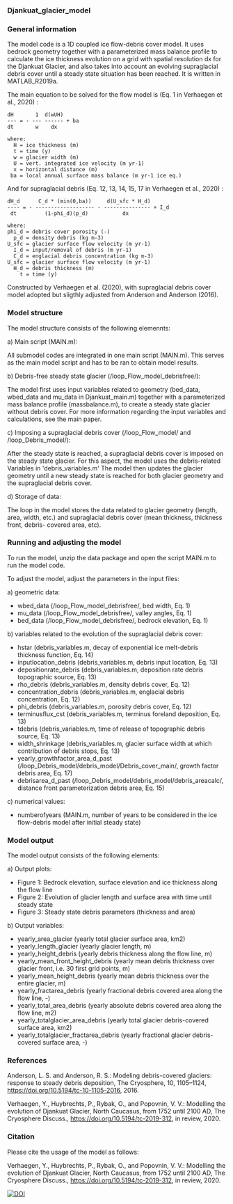 ### Djankuat_glacier_model

### General information

 The model code is a 1D coupled ice flow-debris cover model. It uses bedrock 
 geometry together with a parameterized mass balance profile to calculate the
 ice thickness evolution on a grid with spatial resolution dx for the Djankuat 
 Glacier, and also takes into account an evolving supraglacial debris cover until
 a steady state situation has been reached. It is written in MATLAB_R2019a.

 The main equation to be solved for the flow model is (Eq. 1 in Verhaegen et al., 2020) :
 
    dH       1  d(wUH)
    --- = - --- ------ + ba
    dt       w    dx

    where:
      H = ice thickness (m)
      t = time (y)
      w = glacier width (m)
      U = vert. integrated ice velocity (m yr-1)
      x = horizontal distance (m)
     ba = local annual surface mass balance (m yr-1 ice eq.)

  And for supraglacial debris (Eq. 12, 13, 14, 15, 17 in Verhaegen et al., 2020) :

    dH_d      C_d * (min(0,ba))     d(U_sfc * H_d)
    ---- = - ------------------- - --------------- + I_d
     dt         (1-phi_d)(p_d)           dx

    where:
    phi_d = debris cover porosity (-)
      p_d = density debris (kg m-3) 
    U_sfc = glacier surface flow velocity (m yr-1) 
      I_d = input/removal of debris (m yr-1)
      C_d = englacial debris concentration (kg m-3)
    U_sfc = glacier surface flow velocity (m yr-1)
      H_d = debris thickness (m)
        t = time (y)

 Constructed by Verhaegen et al. (2020), with supraglacial debris cover model adopted but sligthly adjusted from Anderson and Anderson (2016).

### Model structure

The model structure consists of the following elemennts:

 a) Main script (MAIN.m):

 All submodel codes are integrated in one main script (MAIN.m). This serves as
 the main model script and has to be ran to obtain model results.

 b) Debris-free steady state glacier (/loop_Flow_model_debrisfree/):

 The model first uses input variables related to geometry (bed_data, wbed_data
 and mu_data in Djankuat_main.m) together with a parameterized mass balance profile 
 (massbalance.m), to create a steady state glacier without debris cover. For more 
 information regarding the input variables and calculations, see the main paper.

 c) Imposing a supraglacial debris cover (/loop_Flow_model/ and /loop_Debris_model/):

 After the steady state is reached, a supraglacial debris cover is imposed on
 the steady state glacier. For this aspect, the model uses the debris-related
 Variables in 'debris_variables.m' The model then updates the glacier geometry until
 a new steady state is reached for both glacier geometry and the supraglacial
 debris cover.

 d) Storage of data:

 The loop in the model stores the data related to glacier geometry (length, area,
 width, etc.) and supraglacial debris cover (mean thickness, thickness front, debris-
 covered area, etc).

### Running and adjusting the model

 To run the model, unzip the data package and open the script MAIN.m to run the model code. 

 To adjust the model, adjust the parameters in the input files:
 
 a) geometric data:

 * wbed_data (/loop_Flow_model_debrisfree/, bed width, Eq. 1)
 * mu_data (/loop_Flow_model_debrisfree/, valley angles, Eq. 1)
 * bed_data (/loop_Flow_model_debrisfree/, bedrock elevation, Eq. 1)

 b) variables related to the evolution of the supraglacial debris cover:

 * hstar (debris_variables.m, decay of exponential ice melt-debris thickness function, Eq. 14)
 * inputlocation_debris (debris_variables.m, debris input location, Eq. 13)
 * depositionrate_debris (debris_variables.m, deposition rate debris topographic source, Eq. 13)
 * rho_debris (debris_variables.m, density debris cover, Eq. 12)
 * concentration_debris (debris_variables.m, englacial debris concentration, Eq. 12)
 * phi_debris (debris_variables.m, porosity debris cover, Eq. 12)
 * terminusflux_cst (debris_variables.m, terminus foreland deposition, Eq. 13)
 * tdebris (debris_variables.m, time of release of topographic debris source, Eq. 13)
 * width_shrinkage (debris_variables.m, glacier surface width at which contribution of debris stops, Eq. 13)
 * yearly_growthfactor_area_d_past (/loop_Debris_model/debris_model/Debris_cover_main/, growth factor debris area, Eq. 17)
 * debrisarea_d_past (/loop_Debris_model/debris_model/debris_areacalc/, distance front parameterization debris area, Eq. 15)

 c) numerical values:

 * numberofyears (MAIN.m, number of years to be considered in the ice flow-debris model after initial steady state)

### Model output

 The model output consists of the following elements:

 a) Output plots:
 * Figure 1: Bedrock elevation, surface elevation and ice thickness along the flow line
 * Figure 2: Evolution of glacier length and surface area with time until steady state
 * Figure 3: Steady state debris parameters (thickness and area)

 b) Output variables:
 * yearly_area_glacier (yearly total glacier surface area, km2)
 * yearly_length_glacier (yearly glacier length, m)
 * yearly_height_debris (yearly debris thickness along the flow line, m)
 * yearly_mean_front_height_debris (yearly mean debris thickness over glacier front, i.e. 30 first grid points, m)
 * yearly_mean_height_debris (yearly mean debris thickness over the entire glacier, m)
 * yearly_fractarea_debris (yearly fractional debris covered area along the flow line, -)
 * yearly_total_area_debris (yearly absolute debris covered area along the flow line, m2)
 * yearly_totalglacier_area_debris (yearly total glacier debris-covered surface area, km2)
 * yearly_totalglacier_fractarea_debris (yearly fractional glacier debris-covered surface area, -)

### References

Anderson, L. S. and Anderson, R. S.: Modeling debris-covered glaciers: response to steady debris deposition, The Cryosphere, 10, 1105–1124, https://doi.org/10.5194/tc-10-1105-2016, 2016.

Verhaegen, Y., Huybrechts, P., Rybak, O., and Popovnin, V. V.: Modelling the evolution of Djankuat Glacier, North Caucasus, from 1752 until 2100 AD, The Cryosphere Discuss., https://doi.org/10.5194/tc-2019-312, in review, 2020.

### Citation

Please cite the usage of the model as follows:

Verhaegen, Y., Huybrechts, P., Rybak, O., and Popovnin, V. V.: Modelling the evolution of Djankuat Glacier, North Caucasus, from 1752 until 2100 AD, The Cryosphere Discuss., https://doi.org/10.5194/tc-2019-312, in review, 2020.    

[![DOI](https://zenodo.org/badge/DOI/10.5281/zenodo.3934612.svg)](https://doi.org/10.5281/zenodo.3934612)

